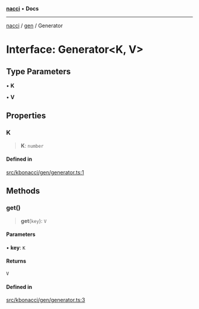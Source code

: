 [**nacci**](../../../README.md) • **Docs**

***

[nacci](../../../README.md) / [gen](../README.md) / Generator

# Interface: Generator\<K, V\>

## Type Parameters

• **K**

• **V**

## Properties

### K

> **K**: `number`

#### Defined in

[src/kbonacci/gen/generator.ts:1](https://github.com/havelessbemore/nacci/blob/419f197f5b23c39cb7eb82ae19af760497a0d10d/src/kbonacci/gen/generator.ts#L1)

## Methods

### get()

> **get**(`key`): `V`

#### Parameters

• **key**: `K`

#### Returns

`V`

#### Defined in

[src/kbonacci/gen/generator.ts:3](https://github.com/havelessbemore/nacci/blob/419f197f5b23c39cb7eb82ae19af760497a0d10d/src/kbonacci/gen/generator.ts#L3)
